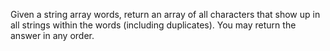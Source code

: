 Given a string array words, return an array of all characters that show up in all strings within the words (including duplicates). You may return the answer in any order.


